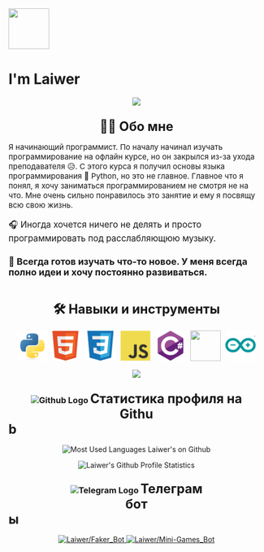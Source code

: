 <div class="hi">
    <img height="80" width="80" src="https://static.wixstatic.com/media/e22ba2_6bfc7cece3dc4cff8964b50dbb61d586~mv2.gif">
    <h1>
    I'm Laiwer
    </h1>
</div>

<div class="about-me">
    <p align="center">
        <img src="https://img.shields.io/github/watchers/Laiwer/Laiwer?color=00DFFF&style=plastic">
    </p>
    <h3 align="center">
        <span style="font-size: 25px;">👨‍💻 Обо мне</span>
    </h3>
    <p style="font-size: 15px;">
    Я начинающий программист. По началу начинал изучать программирование на офлайн курсе, но он закрылся из-за ухода преподавателя 😥. С этого курса я получил основы языка программирования 🐍 Python, но это не главное. Главное что я понял, я хочу заниматься программированием не смотря не на что. Мне очень сильно понравилось это занятие и ему я посвящу всю свою жизнь.
    </p>
    <p style="font-size: 17px;">
    🎧 Иногда хочется ничего не делять и просто программировать под расслабляющюю музыку.
    </p>
    <h4 style="font-size: 18px; padding-bottom: 20px;">
    🌟 Всегда готов изучать что-то новое. У меня всегда полно идеи и хочу постоянно развиваться.   
    </h4>
</div>

<div class="skills" align="center">
    <h3>
        <span style="font-size: 25px;">🛠️ Навыки и инструменты</span>
    </h3>
    <img src="https://raw.githubusercontent.com/devicons/devicon/master/icons/python/python-original.svg" alt="python" width="60" height="60"/>
    <img src="https://raw.githubusercontent.com/devicons/devicon/master/icons/html5/html5-original.svg" alt="" width="60" height="60" style="margin-left: 1px;"/>
    <img src="https://raw.githubusercontent.com/devicons/devicon/master/icons/css3/css3-original.svg" alt="" width="60" height="60" style="margin-left: 5px;"/>
    <img src="https://raw.githubusercontent.com/devicons/devicon/master/icons/javascript/javascript-original.svg" alt="" width="60" height="60" style="margin-left: 5px;"/>
    <img src="https://raw.githubusercontent.com/devicons/devicon/master/icons/csharp/csharp-original.svg" alt="" width="60" height="60" style="margin-left: 5px;"/>
    <img src="https://cdn.simpleicons.org/unity/ffffff" width="60" height="60" style="margin-left: 5px;"/>
    <img src="https://raw.githubusercontent.com/devicons/devicon/master/icons/arduino/arduino-original.svg" alt="" width="60" height="60" style="margin-left: 5px;"/>
    <p>
        <img src="https://www.codewars.com/users/Laiwers/badges/large"/>
    </p>
</div>

<div class="github-stats">
    <h3 align="center">
    <img height="28" width="35" src="https://cdn.simpleicons.org/github/ffffff" alt="Github Logo"/>
        <span style="font-size: 25px; font-weight: bold; padding-right: 800px;">Статистика профиля на Github</span>
    </h3>
    <p align="center">
        <img src="https://github-readme-stats.vercel.app/api/top-langs/?username=Laiwer&layout=compact&theme=tokyonight" alt="Most Used Languages Laiwer's on Github"/>
    </p>
    <p align="center">
        <img src="https://github-readme-stats.vercel.app/api?username=Laiwer&show_icons=true&theme=tokyonight&include_all_commits=true" alt="Laiwer's Github Profile Statistics"/>
    </p>
    <!-- <p align="center">
        <img src="https://github-readme-activity-graph.vercel.app/graph?username=Laiwer&theme=tokyo-night" alt=""/>
    </p> -->
</div>

<!-- <div class="rating">
    <h3 align="center">
    🏆 Трофеи
    </h3>
    <p align="center">
        <img src="https://github-profile-trophy.vercel.app/?username=Laiwer&theme=tokyonight&margin-w=15" alt="">
    </p>
</div> -->

<div class="pin-repo-telegram-bots">
    <h3 align="center">
    <img height="28" width="35" src="https://cdn.simpleicons.org/telegram" alt="Telegram Logo"/>
        <span style="font-size: 25px; font-weight: bold; padding-right: 700px;">Телеграм боты</span>
    </h3>
    <p align="center">
        <a href="https://github.com/Laiwer/Faker_Bot">
            <img src="https://github-readme-stats.vercel.app/api/pin?username=Laiwer&repo=Faker_Bot&theme=tokyonight&show_owner=true" alt="Laiwer/Faker_Bot"/>
        </a>
        <a href="https://github.com/Laiwer/Mini-Games_Bot">
            <img src="https://github-readme-stats.vercel.app/api/pin?username=Laiwer&repo=Mini-Games_Bot&theme=tokyonight&show_owner=true" alt="Laiwer/Mini-Games_Bot"/>
        </a>
    </p>
</div>